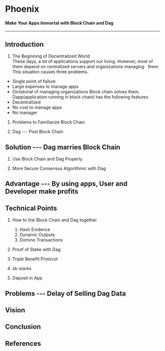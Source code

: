 # Phoenix
#### Make Your Apps Immortal with Block Chain and Dag
-------------------------------------------------------


## Introduction
1. The Beginning of Decentralized World  
These days, a lot of applications support our living. However, most of them depend on centralized servers and organizations managing   them. This situation causes three problems.
* Single point of failure
* Large expenses to manage apps
* Dictatorial of managing organizations
 Block chain solves them. Dapp(application running in block chain) has the following features.
* Decentralized
* No cost to manage apps
* No manager

1. Problems to Familiarize Block Chain

1. Dag --- Post Block Chain


## Solution --- Dag marries Block Chain 
1. Use Block Chain and Dag Properly 

1. More Secure Consensus Algorithmic with Dag


## Advantage --- By using apps, User and Developer make profits


## Technical Points
1. How to link Block Chain and Dag together
    1. Hash Evidence 
    1. Dynamic Outputs
    1. Domino Transactions
    
1. Proof of Stake with Dag

1. Triple Benefit Protocol

1. zk-starks

1. Deposit in App


## Problems --- Delay of Selling Dag Data


## Vision


## Conclusion


## References

